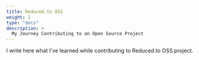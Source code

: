```yaml
---
title: Reduced.to OSS
weight: 2
type: "docs"
description: >
  My Journey Contributing to an Open Source Project
---
```


I write here what I've learned while contributing to Reduced.to OSS project.
